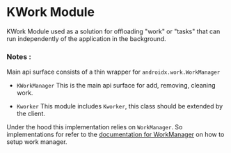 # KWork Module

KWork Module used as a solution for offloading "work" or "tasks" that can run independently of the
application in the background.

### Notes :

Main api surface consists of a thin wrapper for `androidx.work.WorkManager`

- `KWorkManager` This is the main api surface for add, removing, cleaning work.

- `Kworker` This module includes `Kworker`, this class should be extended by the client.

Under the hood this implementation relies on `WorkManager`. So implementations for refer to the
[documentation for WorkManager] on how to setup work manager.

[documentation for WorkManager]: https://developer.android.com/guide/background/persistent